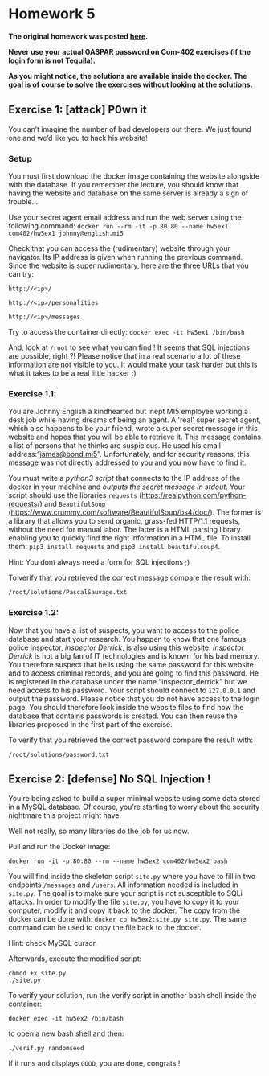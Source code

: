 # Homework 5

**The original homework was posted [here](https://com402.epfl.ch/handouts/hw5.html).**

**Never use your actual GASPAR password on Com-402 exercises (if the login form is not Tequila).**

**As you might notice, the solutions are available inside the docker. The goal is of course to solve the exercises without looking at the solutions.**

## Exercise 1: [attack] P0wn it

You can’t imagine the number of bad developers out there. We just found one and we’d like you to hack his website!

### Setup
You must first download the docker image containing the website alongside with the database. If you remember the lecture, you should know that having the website and database on the same server is already a sign of trouble…

Use your secret agent email address and run the web server using the following command:
`docker run --rm -it -p 80:80 --name hw5ex1 com402/hw5ex1 johnny@english.mi5`

Check that you can access the (rudimentary) website through your navigator. Its IP address is given when running the previous command.
Since the website is super rudimentary, here are the three URLs that you can try:
	
`http://<ip>/`

`http://<ip>/personalities`

`http://<ip>/messages`

Try to access the container directly:
`docker exec -it hw5ex1 /bin/bash`

And, look at `/root` to see what you can find ! It seems that SQL injections are possible, right ?! Please notice that in a real scenario a lot of these information are not visible to you. It would make your task harder but this is what it takes to be a real little hacker :)

### Exercise 1.1:

You are Johnny English a kindhearted but inept MI5 employee working a desk job while having dreams of being an agent. A 'real' super secret agent, which also happens to be your friend, wrote a super secret message in this website and hopes that you will be able to retrieve it. This message contains a list of persons that he thinks are suspicious. He used his email address:“james@bond.mi5”. Unfortunately, and for security reasons, this message was not directly addressed to you and you now have to find it. 

You must write a *python3 script* that connects to the IP address of the docker in your machine and *outputs the secret message in stdout*. Your script should use the libraries `requests` (https://realpython.com/python-requests/) and `BeautifulSoup` (https://www.crummy.com/software/BeautifulSoup/bs4/doc/). The former is a library that allows you to send organic, grass-fed HTTP/1.1 requests, without the need for manual labor. The latter is a HTML parsing library enabling you to quickly find the right information in a HTML file. To install them: `pip3 install requests` and `pip3 install beautifulsoup4`.

Hint: You dont always need a form for SQL injections ;)

To verify that you retrieved the correct message compare the result with:

`/root/solutions/PascalSauvage.txt`

### Exercise 1.2:
Now that you have a list of suspects, you want to access to the police database and start your research. You happen to know that one famous police inspector, *inspector Derrick*, is also using this website. *Inspector Derrick* is not a big fan of IT technologies and is known for his bad memory. You therefore suspect that he is using the same password for this website and to access criminal records, and you are going to find this password. He is registered in the database under the name “inspector_derrick” but we need access to his password. Your script should connect to `127.0.0.1` and output the password. Please notice that you do not have access to the login page. You should therefore look inside the website files to find how the database that contains passwords is created. You can then reuse the libraries proposed in the first part of the exercise.

To verify that you retrieved the correct password compare the result with:

`/root/solutions/password.txt`

## Exercise 2: [defense] No SQL Injection !

You’re being asked to build a super minimal website using some data stored in a MySQL database. Of course, you’re starting to worry about the security nightmare this project might have. 

Well not really, so many libraries do the job for us now. 

Pull and run the Docker image:

`docker run -it -p 80:80 --rm --name hw5ex2 com402/hw5ex2 bash`

You will find inside the skeleton script `site.py` where you have to fill in two endpoints `/messages` and `/users`. All information needed is included in `site.py`.
The goal is to make sure your script is not susceptible to SQLi attacks.
In order to modify the file `site.py`, you have to copy it to your computer, modify it and copy it back to the docker. The copy from the docker can be done with: `docker cp hw5ex2:site.py site.py`. The same command can be used to copy the file back to the docker.

Hint: check MySQL cursor.

Afterwards, execute the modified script: 

```
chmod +x site.py
./site.py
```

To verify your solution, run the verify script in another bash shell inside the container:

`docker exec -it hw5ex2 /bin/bash`

to open a new bash shell and then:

`./verif.py randomseed`

If it runs and displays `GOOD`, you are done, congrats !
